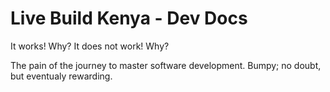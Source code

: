 # Live Build Kenya - Dev Docs
It works! Why? It does not work! Why?

The pain of the journey to master software development. Bumpy; no doubt, but eventualy rewarding.

